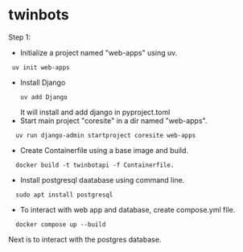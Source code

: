 # twinbots



Step 1:
  - Initialize a project named "web-apps" using uv.
   ```shell
    uv init web-apps
  ``` 
  - Install Django
    ```shell
    uv add Django
    ```
    It will install and add django in pyproject.toml
  - Start main project "coresite" in a dir named "web-apps".
  ```shell
    uv run django-admin startproject coresite web-apps
  ```
  - Create Containerfile using a base image and build.
  ```shell
    docker build -t twinbotapi -f Containerfile.
  ```
  - Install postgresql daatabase using command line.
  ```shell
    sudo apt install postgresql
  ```
  - To interact with web app and database, create compose.yml file.
  ```shell
    docker compose up --build
  ```

  Next is to interact with the postgres database.
    
